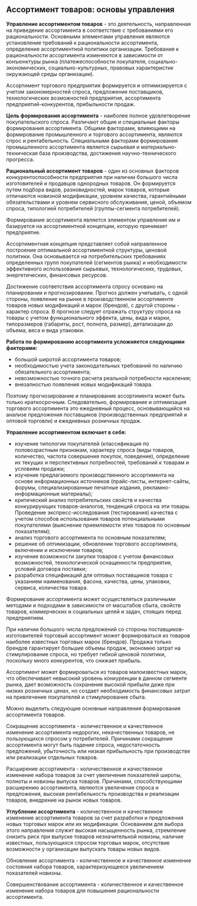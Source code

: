 Ассортимент товаров: основы управления
-
**Управление ассортиментом товаров** - это деятельность, направленная на приведение ассортимента в соответствие с требованиями его рациональности. Основными элементами управления являются установление требований к рациональности ассортимента, определение ассортиментной политики организации. Требования к рациональности ассортимента изменяются в зависимости от конъюнктуры рынка (платежеспособности покупателя, социально-экономических, социально-культурных, правовых характеристик окружающей среды организации).

Ассортимент торгового предприятия формируется и оптимизируется с учетом закономерностей спроса, предложения поставщиков, технологических возможностей предприятия, ассортимента предприятий-конкурентов, прибыльности продаж.

**Цель формирования ассортимента** - наиболее полное удовлетворение покупательского спроса. Различают общие и специальные факторы формирования ассортимента. Общими факторами, влияющими на формирование промышленного и торгового ассортимента, являются спрос и рентабельность. Специальными факторами формирования промышленного ассортимента является сырьевая и материально-техническая база производства, достижения научно-технического прогресса.

**Рациональный ассортимент товаров** - один из основных факторов конкурентоспособности предприятия при наличии большого числа изготовителей и продавцов однородных товаров. Он формируется путем подбора видов, разновидностей, марок товаров, которые отличаются новизной модификации, уровнем качества, гарантийными обязательствами и уровнем сервисного обслуживания, ценой, объемом спроса, типологией потребителей (группы-сегмента потребителей).

Формирование ассортимента является элементом управления им и базируется на ассортиментной концепции, которую принимает предприятие.

Ассортиментная концепция представляет собой направленное построение оптимальной ассортиментной структуры, ценовой политики. Она основывается на потребительских требованиях определенных групп покупателей (сегментов рынка) и необходимости эффективного использования сырьевых, технологических, трудовых, энергетических, финансовых ресурсов.

Достижение соответствия ассортимента спросу основано на планировании и прогнозировании. Прогноз должен учитывать, с одной стороны, появление на рынке в производственном ассортименте товаров новых модификаций и марок (брендов), с другой стороны - характер спроса. В прогнозе следует отражать структуру спроса на товары с учетом функционального эффекта, цены, вида и марки, типоразмеров (габариты, рост, полнота, размер), детализации до объема, веса и вида упаковки.

**Работа по формированию ассортимента усложняется следующими факторами:**

- большой широтой ассортимента товаров;
- необходимостью учета законодательных требований по наличию обязательного ассортимента;
- невозможностью точного расчета реальной потребности населения;
- внезапностью появления новых модификаций товара.

Поэтому прогнозирование и планирование ассортимента может быть только краткосрочным. Следовательно, формирование и оптимизация торгового ассортимента это ежедневный процесс, основывающийся на анализе предложения поставщиков (производственных предприятий и оптовой торговли) и ежедневных розничных продаж.

**Управление ассортиментом включает в себя:**

- изучение типологии покупателей (классификация по половозрастным признакам, характеру спроса (виды товаров, количество, частота совершения покупок, поведение), определение их текущих и перспективных потребностей, требований к товарам и условиям продажи;
- изучение предлагаемого производственного ассортимента на основе информационных источников (прайс-листы, интернет-сайты, форумы, специализированные печатные издания, рекламно-информационные материалы);
- критический анализ потребительских свойств и качества конкурирующих товаров-аналогов, тенденций спроса на эти товары. Проведение экспресс-исследования (тестирования) качества с учетом способов использования товаров потенциальными покупателями (выяснение приемлемости этих товаров по основным показателям);
- анализ торгового ассортимента по основным показателям;
- решение об оптимизации, обновлении торгового ассортимента, включении и исключении товаров;
- изучение возможности закупки товаров с учетом финансовых возможностей, технологической оснащенности предприятия, условий договора поставки;
- разработка спецификаций для оптовых поставщиков товара с указанием наименования, фасона, качества, цены, упаковки, сервиса, количества товара.

Формирование ассортимента может осуществляться различными методами и подходами в зависимости от масштабов сбыта, свойств товаров, коммерческих и социальных целей и задач, стоящих перед предприятием.

При наличии большого числа предложений со стороны поставщиков-изготовителей торговый ассортимент может формироваться из товаров наиболее известных торговых марок (брендов). Продажа только брендов гарантирует большие объемы продаж, экономию затрат на стимулирование спроса, но требует гибкой ценовой политики, поскольку много конкурентов, что снижает прибыль.

Ассортимент может формироваться из товаров малоизвестных марок, что обеспечивает невысокий уровень конкуренции в данном сегменте рынка, дает возможность сохранения высокой прибыли даже при низких розничных ценах, но создает необходимость финансовых затрат на привлечение покупателей и стимулирование сбыта.

Можно выделить следующие основные направления формирования ассортимента товаров.

Сокращение ассортимента - количественное и качественное изменение ассортимента недорогих, некачественных товаров, не пользующихся спросом у потребителей. Причинами сокращения ассортимента могут быть падение спроса, недостаточность предложений, убыточность или низкая прибыльность при производстве или реализации отдельных товаров.

Расширение ассортимента - количественное и качественное изменение набора товаров за счет увеличения показателей широты, полноты и новизны выпуска товаров. Причинами, способствующими расширению ассортимента, являются увеличение спроса и предложения, высокая рентабельность производства и реализации товаров, внедрение на рынок новых товаров.

**Углубление ассортимента** - количественное и качественное изменение ассортимента товаров за счет разработки и предложения новых торговых марок или их модификации. Основанием для выбора этого направления служит высокая насыщенность рынка, стремление снизить риск при выпуске товаров незначительной новизны, наличие известных, пользующихся спросом торговых марок, отсутствие возможности у организации выпускать товары новых видов.

Обновление ассортимента - количественное и качественное изменение состояния набора товаров, характеризующееся увеличением показателей новизны.

Совершенствование ассортимента - количественное и качественное изменение набора товаров для повышения рациональности ассортимента.